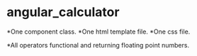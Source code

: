 # angular_calculator

*One component class.
*One html template file. 
*One css file.

*All operators functional and returning floating point numbers.

